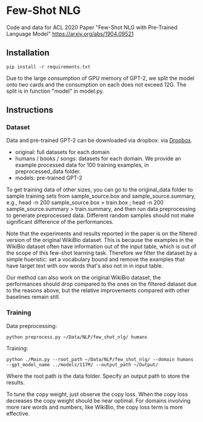 # Few-Shot NLG
Code and data for ACL 2020 Paper "Few-Shot NLG with Pre-Trained Language Model"
https://arxiv.org/abs/1904.09521


## Installation
```
pip install -r requirements.txt
```

Due to the large consumption of GPU memory of GPT-2, we split the model onto two cards and the consumption on each does not exceed 12G. The split is in function "model" in model.py. 

## Instructions

### Dataset
Data and pre-trained GPT-2 can be downloaded via dropbox: via [Dropbox](https://www.dropbox.com/sh/u3t8yhcctqczpo0/AAAZV7S-qoIyaQW99r_88nUra?dl=0).

- original: full datasets for each domain
- humans / books / songs: datasets for each domain. We provide an example processed data for 100 training examples, in preprocessed_data folder. 
- models: pre-trained GPT-2 

To get training data of other sizes, you can go to the original_data folder to sample training sets from sample_source.box and sample_source.summary, e.g., head -n 200 sample_source.box > train.box ; head -n 200 sample_source.summary > train.summary, and then run data preprocessing to generate preprocessed data. Different random samples should not make significant difference of the performances. 

Note that the experiments and results reported in the paper is on the filtered version of the original WikiBio dataset. This is because the examples in the WikiBio dataset often have information out of the input table, which is out of the scope of this few-shot learning task. Therefore we filter the dataset by a simple hueristic: set a vocabulary bound and remove the examples that have target text with oov words that's also not in in input table. 

Our method can also work on the original WikiBio dataset, the performances should drop compared to the ones on the filtered dataset due to the reasons above, but the relative improvements compared with other baselines remain still. 

### Training
Data preprocessing:
```
python preprocess.py ~/Data/NLP/few_shot_nlg/ humans
```
Training:
```
python ./Main.py --root_path ~/Data/NLP/few_shot_nlg/ --domain humans --gpt_model_name ../models/117M/ --output_path ~/Output/
```
Where the root path is the data folder. Specify an output path to store the results. 

To tune the copy weight, just observe the copy loss. When the copy loss decreases the copy weight should be near optimal. For domains involving more rare words and numbers, like WikiBio, the copy loss term is more effective. 
